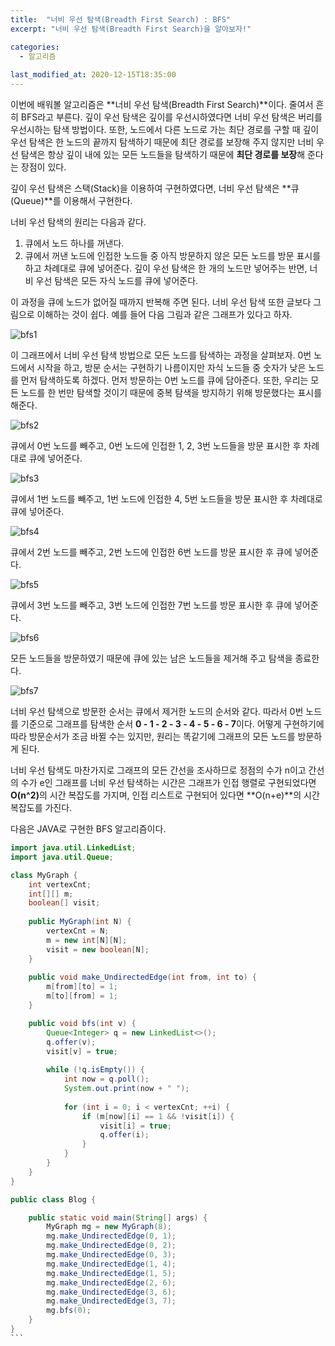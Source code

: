 ```yaml
---
title:  "﻿너비 우선 탐색(Breadth First Search) : BFS"
excerpt: "너비 우선 탐색(Breadth First Search)을 알아보자!"

categories:
  - 알고리즘
  
last_modified_at: 2020-12-15T18:35:00
---
```


이번에 배워볼 알고리즘은 **너비 우선 탐색(Breadth First Search)**이다. 줄여서 흔히 BFS라고 부른다. 깊이 우선 탐색은 깊이를 우선시하였다면 너비 우선 탐색은 버리를 우선시하는 탐색 방법이다. 또한, 노드에서 다른 노드로 가는 최단 경로를 구할 때 깊이 우선 탐색은 한 노드의 끝까지 탐색하기 때문에 최단 경로를 보장해 주지 않지만 너비 우선 탐색은 항상 깊이 내에 있는 모든 노드들을 탐색하기 때문에 **최단 경로를 보장**해 준다는 장점이 있다.  

깊이 우선 탐색은 스택(Stack)을 이용하여 구현하였다면, 너비 우선 탐색은 **큐(Queue)**를 이용해서 구현한다.  

너비 우선 탐색의 원리는 다음과 같다.  

1. 큐에서  노드 하나를 꺼낸다.  
2. 큐에서 꺼낸 노드에 인접한 노드들 중 아직 방문하지 않은 모든 노드를 방문 표시를 하고 차례대로 큐에 넣어준다. 깊이 우선 탐색은 한 개의 노드만 넣어주는 반면, 너비 우선 탐색은 모든 자식 노드를 큐에 넣어준다.  

이 과정을 큐에 노드가 없어질 때까지 반복해 주면 된다. 너비 우선 탐색 또한 글보다 그림으로 이해하는 것이 쉽다. 예를 들어 다음 그림과 같은 그래프가 있다고 하자.  

![bfs1](https://user-images.githubusercontent.com/53072057/102183248-dc0f5e80-3ef0-11eb-9120-92f00d6b901e.JPG)  

이 그래프에서 너비 우선 탐색 방법으로 모든 노드를 탐색하는 과정을 살펴보자. 0번 노드에서 시작을 하고, 방문 순서는 구현하기 나름이지만 자식 노드들 중 숫자가 낮은 노드를 먼저 탐색하도록 하겠다. 먼저 방문하는 0번 노드를 큐에 담아준다. 또한, 우리는 모든 노드를 한 번만 탐색할 것이기 때문에 중복 탐색을 방지하기 위해 방문했다는 표시를 해준다.  

![bfs2](https://user-images.githubusercontent.com/53072057/102183249-dd408b80-3ef0-11eb-9b09-105b21730c3e.JPG)  

큐에서 0번 노드를 빼주고, 0번 노드에 인접한 1, 2, 3번 노드들을 방문 표시한 후 차례대로 큐에 넣어준다.  

![bfs3](https://user-images.githubusercontent.com/53072057/102183250-ddd92200-3ef0-11eb-9e54-9b5ba62e3c35.JPG)  

큐에서 1번 노드를 빼주고, 1번 노드에 인접한 4, 5번 노드들을 방문 표시한 후 차례대로 큐에 넣어준다.  

![bfs4](https://user-images.githubusercontent.com/53072057/102183251-ddd92200-3ef0-11eb-823f-43ecea95471f.JPG)  

큐에서 2번 노드를 빼주고, 2번 노드에 인접한 6번 노드를 방문 표시한 후 큐에 넣어준다.  

![bfs5](https://user-images.githubusercontent.com/53072057/102183252-de71b880-3ef0-11eb-8882-9a1efb82981f.JPG)  

큐에서 3번 노드를 빼주고, 3번 노드에 인접한 7번 노드를 방문 표시한 후 큐에 넣어준다.  

![bfs6](https://user-images.githubusercontent.com/53072057/102183253-de71b880-3ef0-11eb-8156-8ea63f0aeb14.JPG)  

모든 노드들을 방문하였기 때문에 큐에 있는 남은 노드들을 제거해 주고 탐색을 종료한다.  

![bfs7](https://user-images.githubusercontent.com/53072057/102183254-df0a4f00-3ef0-11eb-9c3f-3e4e27b95d77.JPG)  

너비 우선 탐색으로 방문한 순서는 큐에서 제거한 노드의 순서와 같다. 따라서 0번 노드를 기준으로 그래프를 탐색한 순서 **0 - 1 - 2 - 3 - 4 - 5 - 6 - 7**이다. 어떻게 구현하기에 따라 방문순서가 조금 바뀔 수는 있지만, 원리는 똑같기에 그래프의 모든 노드를 방문하게 된다.  

너비 우선 탐색도 마찬가지로 그래프의 모든 간선을 조사하므로 정점의 수가 n이고 간선의 수가 e인 그래프를 너비 우선 탐색하는 시간은 그래프가 인접 행렬로 구현되었다면 **O(n^2)**​의 시간 복잡도를 가지며, 인접 리스트로 구현되어 있다면 **O(n+e)**의 시간 복잡도를 가진다.  

다음은 JAVA로 구현한 BFS 알고리즘이다.  

```java
import java.util.LinkedList;
import java.util.Queue;

class MyGraph {
	int vertexCnt;
	int[][] m;
	boolean[] visit;
	
	public MyGraph(int N) {
		vertexCnt = N;
		m = new int[N][N];
		visit = new boolean[N];
	}
	
	public void make_UndirectedEdge(int from, int to) {
		m[from][to] = 1;
		m[to][from] = 1;
	}

	public void bfs(int v) {
		Queue<Integer> q = new LinkedList<>();
		q.offer(v);
		visit[v] = true;
		
		while (!q.isEmpty()) {
			int now = q.poll();
			System.out.print(now + " ");
			
			for (int i = 0; i < vertexCnt; ++i) {
				if (m[now][i] == 1 && !visit[i]) {
					visit[i] = true;
					q.offer(i);
				}
			}
		}
	}
}

public class Blog {

	public static void main(String[] args) {
		MyGraph mg = new MyGraph(8);
		mg.make_UndirectedEdge(0, 1);
		mg.make_UndirectedEdge(0, 2);
		mg.make_UndirectedEdge(0, 3);
		mg.make_UndirectedEdge(1, 4);
		mg.make_UndirectedEdge(1, 5);
		mg.make_UndirectedEdge(2, 6);
		mg.make_UndirectedEdge(3, 6);
		mg.make_UndirectedEdge(3, 7);
		mg.bfs(0);
	}
}
​```


